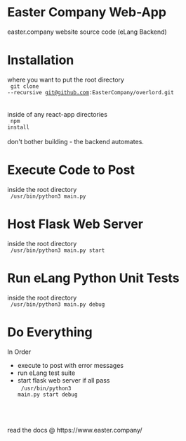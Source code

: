 # Easter Company Web-App
easter.company website source code (eLang Backend) <br>

# Installation
where you want to put the root directory <br>
<code> git clone --recursive git@github.com:EasterCompany/overlord.git </code>
<br><br> inside of any react-app directories <br>
<code> npm install </code>
<br><br> don't bother building - the backend automates. <br>

# Execute Code to Post
inside the root directory <br>
<code> /usr/bin/python3 main.py </code>

# Host Flask Web Server
inside the root directory <br>
<code> /usr/bin/python3 main.py start </code>

# Run eLang Python Unit Tests
inside the root directory <br>
<code> /usr/bin/python3 main.py debug </code>

# Do Everything
In Order <br>
- execute to post with error messages <br>
- run eLang test suite <br>
- start flask web server if all pass <br>
<code> /usr/bin/python3 main.py start debug </code>
<br>
<br>
<br>
read the docs @ https://www.easter.company/
